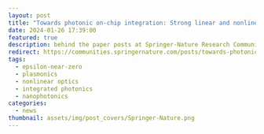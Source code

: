 ```yaml
---
layout: post
title: "Towards photonic on-chip integration: Strong linear and nonlinear thermo-optic effects enhanced by near-zero permittivity on a nanolayer"
date: 2024-01-26 17:39:00
featured: true
description: behind the paper posts at Springer-Nature Research Community
redirect: https://communities.springernature.com/posts/towards-photonic-on-chip-integration-strong-linear-and-nonlinear-thermo-optic-effects-enhanced-by-near-zero-permittivity-on-a-nanolayer
tags:
  - epsilon-near-zero
  - plasmonics
  - nonlinear optics
  - integrated photonics
  - nanophotonics
categories:
  - news
thumbnail: assets/img/post_covers/Springer-Nature.png
---
```

